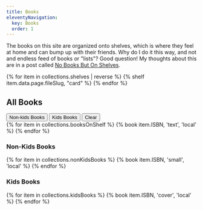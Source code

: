 ```yaml
---
title: Books
eleventyNavigation:
  key: Books
  order: 1
---
```

The books on this site are organized onto shelves, which is where they feel at home and can bump up with their friends. Why do I do it this way, and not and endless feed of books or "lists"? Good question! My thoughts about this are in a post called [No Books But On Shelves](/no-books-but-on-shelves/).

<section>
<div div="p-0">
{% for item in collections.shelves | reverse %}
{% shelf item.data.page.fileSlug, "card" %}
{% endfor %}
</div>
</section>


<h2>All Books</h2>
<div x-data="{ currentTab: 'clear'}" class="">
  <div class="flex flex-row space-x-4">
  <button @click="currentTab = 'non-kids'" class="p-2 transition duration-300 ease-in-out delay-150 border border-blue-200 hover:bg-white hover:shadow-xl hover:-translate-y-1 hover:scale-110" :class="{ 'bg-blue-200' : currentTab === 'non-kids'}">Non-kids Books</button>
  <button @click="currentTab = 'kids'" class="p-2 transition duration-300 ease-in-out delay-150 border border-blue-200 hover:bg-white hover:shadow-xl hover:-translate-y-1 hover:scale-110" :class="{ 'bg-blue-200' : currentTab === 'kids'}">Kids Books</button>
  <button @click="currentTab = 'clear'" class="p-2" :class="{ 'text-gray-100' : currentTab === 'clear'}">Clear</button>
  </div>
  <div class="p-2 border-2 border-gray-100 border-dotted">
  <section x-show="currentTab === 'clear'">
  {% for item in collections.booksOnShelf %}
  {% book item.ISBN, 'text', 'local' %}
  {% endfor %}
  </section>
  <section x-show="currentTab === 'non-kids'">
  <h3 class="mt-4">Non-Kids Books</h3>
  <div class="grid grid-cols-1 gap-4 sm:grid-cols-2">
  {% for item in collections.nonKidsBooks %}
  {% book item.ISBN, 'small', 'local' %}
  {% endfor %}
  </div>
  </section>
  <section x-show="currentTab === 'kids'">
  <h3 class="mt-4">Kids Books</h3>
  <div class="grid grid-cols-1 gap-4 sm:grid-cols-3">
  {% for item in collections.kidsBooks %}
  {% book item.ISBN, 'cover', 'local' %}
  {% endfor %}
  </div>
  </section>
  </div>
</div>